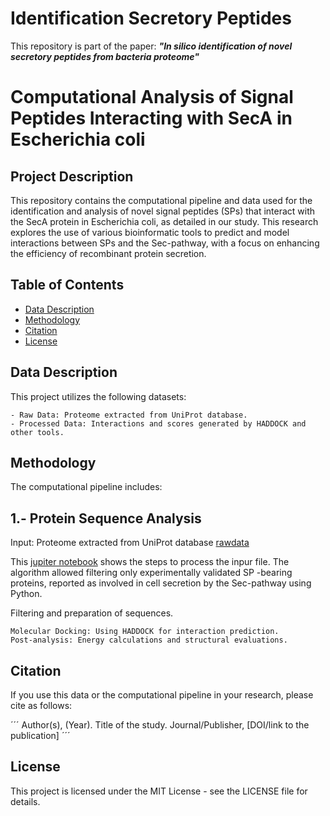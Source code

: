 # Identification Secretory Peptides
This repository is part of the paper: ***"In silico identification of novel secretory peptides from bacteria proteome"***


# Computational Analysis of Signal Peptides Interacting with SecA in Escherichia coli

## Project Description
This repository contains the computational pipeline and data used for the identification and analysis of novel signal peptides (SPs) that interact with the SecA protein in Escherichia coli, as detailed in our study. This research explores the use of various bioinformatic tools to predict and model interactions between SPs and the Sec-pathway, with a focus on enhancing the efficiency of recombinant protein secretion.

## Table of Contents

- [Data Description](#data-description)
- [Methodology](#methodology)
- [Citation](#citation)
- [License](#license)

## Data Description
This project utilizes the following datasets:

    - Raw Data: Proteome extracted from UniProt database.
    - Processed Data: Interactions and scores generated by HADDOCK and other tools.


## Methodology

The computational pipeline includes:

## 1.- Protein Sequence Analysis
    
   Input: Proteome extracted from UniProt database [rawdata](https://doi.org/10.5281/zenodo.10971817)
   
   This [jupiter notebook](/notebooks/1.2_Proteome_analysis_Sec_pathway_positionformatting.ipynb) shows the steps to process the inpur file. The algorithm allowed filtering only experimentally validated SP -bearing proteins, reported as involved in cell secretion by the Sec-pathway using Python.
   



Filtering and preparation of sequences.

    Molecular Docking: Using HADDOCK for interaction prediction.
    Post-analysis: Energy calculations and structural evaluations.


## Citation

If you use this data or the computational pipeline in your research, please cite as follows:

´´´
Author(s), (Year). Title of the study. Journal/Publisher, [DOI/link to the publication]
´´´

## License

This project is licensed under the MIT License - see the LICENSE file for details.


